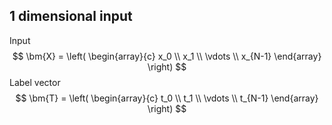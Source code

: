 ## 1 dimensional input
Input  
$$
    \bm{X} = \left(
        \begin{array}{c}
            x_0 \\
            x_1 \\
            \vdots \\
            x_{N-1}
        \end{array}
    \right)
$$
Label vector
$$
    \bm{T} = \left(
        \begin{array}{c}
            t_0 \\
            t_1 \\
            \vdots \\
            t_{N-1}
        \end{array}
    \right)
$$